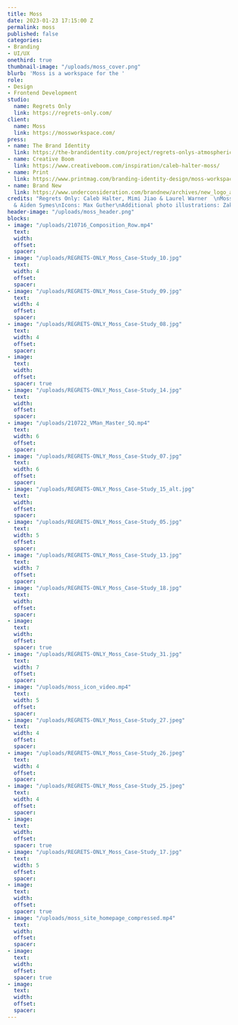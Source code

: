 ```yaml
---
title: Moss
date: 2023-01-23 17:15:00 Z
permalink: moss
published: false
categories:
- Branding
- UI/UX
onethird: true
thumbnail-image: "/uploads/moss_cover.png"
blurb: 'Moss is a workspace for the '
role:
- Design
- Frontend Development
studio:
  name: Regrets Only
  link: https://regrets-only.com/
client:
  name: Moss
  link: https://mossworkspace.com/
press:
- name: The Brand Identity
  link: https://the-brandidentity.com/project/regrets-onlys-atmospheric-identity-system-moss-reflects-infinite-potential-creativity
- name: Creative Boom
  link: https://www.creativeboom.com/inspiration/caleb-halter-moss/
- name: Print
  link: https://www.printmag.com/branding-identity-design/moss-workspace-is-revolutionizing-the-way-creatives-work-and-collaborate/
- name: Brand New
  link: https://www.underconsideration.com/brandnew/archives/new_logo_and_identity_for_moss_by_regretsonly.php
credits: "Regrets Only: Caleb Halter, Mimi Jiao & Laurel Warner  \nMoss: Nick Miller
  & Aiden Symes\nIcons: Max Guther\nAdditional photo illustrations: Zak Jensen"
header-image: "/uploads/moss_header.png"
blocks:
- image: "/uploads/210716_Composition_Row.mp4"
  text: 
  width: 
  offset: 
  spacer: 
- image: "/uploads/REGRETS-ONLY_Moss_Case-Study_10.jpg"
  text: 
  width: 4
  offset: 
  spacer: 
- image: "/uploads/REGRETS-ONLY_Moss_Case-Study_09.jpg"
  text: 
  width: 4
  offset: 
  spacer: 
- image: "/uploads/REGRETS-ONLY_Moss_Case-Study_08.jpg"
  text: 
  width: 4
  offset: 
  spacer: 
- image: 
  text: 
  width: 
  offset: 
  spacer: true
- image: "/uploads/REGRETS-ONLY_Moss_Case-Study_14.jpg"
  text: 
  width: 
  offset: 
  spacer: 
- image: "/uploads/210722_VMan_Master_SQ.mp4"
  text: 
  width: 6
  offset: 
  spacer: 
- image: "/uploads/REGRETS-ONLY_Moss_Case-Study_07.jpg"
  text: 
  width: 6
  offset: 
  spacer: 
- image: "/uploads/REGRETS-ONLY_Moss_Case-Study_15_alt.jpg"
  text: 
  width: 
  offset: 
  spacer: 
- image: "/uploads/REGRETS-ONLY_Moss_Case-Study_05.jpg"
  text: 
  width: 5
  offset: 
  spacer: 
- image: "/uploads/REGRETS-ONLY_Moss_Case-Study_13.jpg"
  text: 
  width: 7
  offset: 
  spacer: 
- image: "/uploads/REGRETS-ONLY_Moss_Case-Study_18.jpg"
  text: 
  width: 
  offset: 
  spacer: 
- image: 
  text: 
  width: 
  offset: 
  spacer: true
- image: "/uploads/REGRETS-ONLY_Moss_Case-Study_31.jpg"
  text: 
  width: 7
  offset: 
  spacer: 
- image: "/uploads/moss_icon_video.mp4"
  text: 
  width: 5
  offset: 
  spacer: 
- image: "/uploads/REGRETS-ONLY_Moss_Case-Study_27.jpeg"
  text: 
  width: 4
  offset: 
  spacer: 
- image: "/uploads/REGRETS-ONLY_Moss_Case-Study_26.jpeg"
  text: 
  width: 4
  offset: 
  spacer: 
- image: "/uploads/REGRETS-ONLY_Moss_Case-Study_25.jpeg"
  text: 
  width: 4
  offset: 
  spacer: 
- image: 
  text: 
  width: 
  offset: 
  spacer: true
- image: "/uploads/REGRETS-ONLY_Moss_Case-Study_17.jpg"
  text: 
  width: 5
  offset: 
  spacer: 
- image: 
  text: 
  width: 
  offset: 
  spacer: true
- image: "/uploads/moss_site_homepage_compressed.mp4"
  text: 
  width: 
  offset: 
  spacer: 
- image: 
  text: 
  width: 
  offset: 
  spacer: true
- image: 
  text: 
  width: 
  offset: 
  spacer: 
---
```


